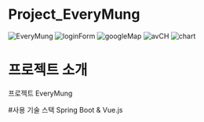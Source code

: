 # Project_EveryMung
![EveryMung](https://user-images.githubusercontent.com/51103479/81196249-c603fc00-8ff9-11ea-9611-82a1d96afa2e.png)
![loginForm](https://user-images.githubusercontent.com/51103479/81196797-740fa600-8ffa-11ea-9bf0-d3bf3f735cb5.JPG)
![googleMap](https://user-images.githubusercontent.com/51103479/81196853-8ab5fd00-8ffa-11ea-8ece-16a93416dca0.JPG)
![avCH](https://user-images.githubusercontent.com/51103479/81196929-9f929080-8ffa-11ea-9348-f7df7c406420.JPG)
![chart](https://user-images.githubusercontent.com/51103479/81196985-b20cca00-8ffa-11ea-844f-2e30581947d8.JPG)


# 프로젝트 소개
프로젝트 EveryMung

#사용 기술 스택
Spring Boot & Vue.js
